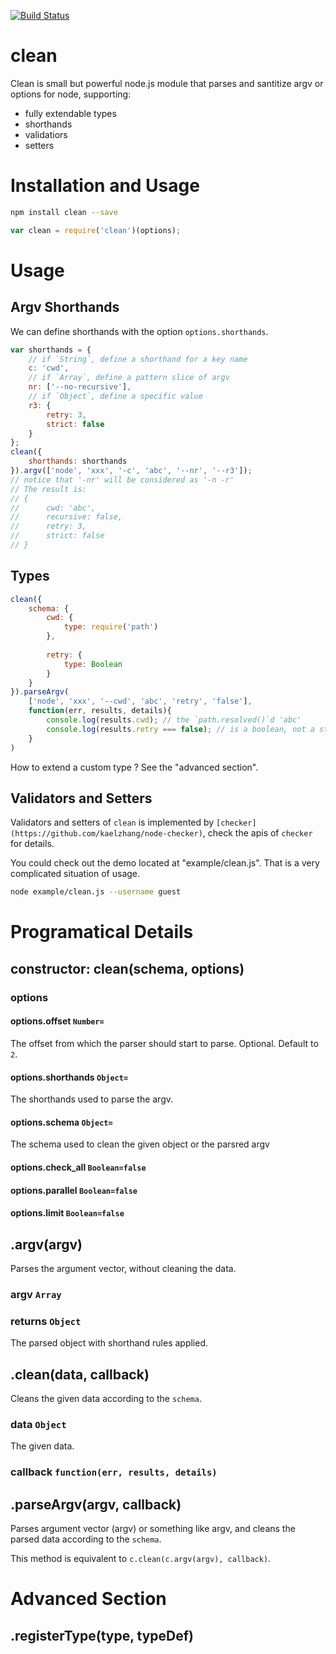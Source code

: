 [![Build Status](https://travis-ci.org/kaelzhang/node-clean.png?branch=master)](https://travis-ci.org/kaelzhang/node-clean)

# clean

Clean is small but powerful node.js module that parses and santitize argv or options for node, supporting:

- fully extendable types
- shorthands
- validatiors
- setters

# Installation and Usage

```sh
npm install clean --save
```

```js
var clean = require('clean')(options);
```

# Usage

## Argv Shorthands

We can define shorthands with the option `options.shorthands`.

```js
var shorthands = {
	// if `String`, define a shorthand for a key name
	c: 'cwd',
	// if `Array`, define a pattern slice of argv
	nr: ['--no-recursive'],
	// if `Object`, define a specific value
	r3: {
		retry: 3,
		strict: false
	}
};
clean({
	shorthands: shorthands
}).argv(['node', 'xxx', '-c', 'abc', '--nr', '--r3']); 
// notice that '-nr' will be considered as '-n -r'
// The result is:
// {
//		cwd: 'abc',
//		recursive: false,
//		retry: 3,
//		strict: false 
// }
```

## Types

```js
clean({
	schema: {
		cwd: {
			type: require('path')
		},
		
		retry: {
			type: Boolean
		}		
	}
}).parseArgv(
	['node', 'xxx', '--cwd', 'abc', 'retry', 'false'], 
	function(err, results, details){
		console.log(results.cwd); // the `path.resolved()`d 'abc'
		console.log(results.retry === false); // is a boolean, not a string
	}
)
```

How to extend a custom type ? See the "advanced section".

## Validators and Setters

Validators and setters of `clean` is implemented by `[checker](https://github.com/kaelzhang/node-checker)`, check the apis of `checker` for details.

You could check out the demo located at "example/clean.js". That is a very complicated situation of usage.

```sh
node example/clean.js --username guest
```



# Programatical Details

## constructor: clean(schema, options)


### options

#### options.offset `Number=`

The offset from which the parser should start to parse. Optional. Default to `2`.

#### options.shorthands `Object=`

The shorthands used to parse the argv.

#### options.schema `Object=`

The schema used to clean the given object or the parsred argv

#### options.check_all `Boolean=false`

#### options.parallel `Boolean=false`

#### options.limit `Boolean=false`


## .argv(argv)

Parses the argument vector, without cleaning the data.

### argv `Array`

### returns `Object`

The parsed object with shorthand rules applied.


## .clean(data, callback)

Cleans the given data according to the `schema`.

### data `Object`

The given data.

### callback `function(err, results, details)`


## .parseArgv(argv, callback)

Parses argument vector (argv) or something like argv, and cleans the parsed data according to the `schema`.

This method is equivalent to `c.clean(c.argv(argv), callback)`.

# Advanced Section

## .registerType(type, typeDef)






